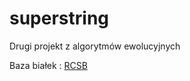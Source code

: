 superstring
===========

Drugi projekt z algorytmów ewolucyjnych

Baza białek : [RCSB](http://www.rcsb.org/)
